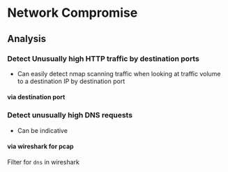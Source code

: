 # Network Compromise

## Analysis

### Detect Unusually high HTTP traffic by destination ports

- Can easily detect nmap scanning traffic when looking at traffic volume to a destination IP by destination port
  
#### via destination port

### Detect unusually high DNS requests

- Can be indicative 

#### via wireshark for pcap

Filter for `dns` in wireshark 
